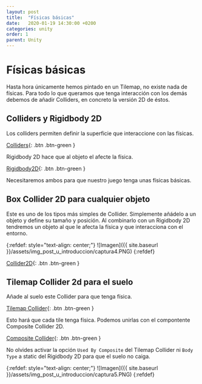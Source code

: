 ```yaml
---
layout: post
title:  "Físicas básicas"
date:   2020-01-19 14:30:00 +0200
categories: unity
order: 1
parent: Unity
---
```


# Físicas básicas

Hasta hora únicamente hemos pintado en un Tilemap, no existe nada de físicas. Para todo lo que queramos que tenga interacción con los demás debemos de añadir Colliders, en concreto la versión 2D de éstos.

## Colliders y Rigidbody 2D

Los colliders permiten definir la superficie que interaccione con las físicas.

[Colliders](https://docs.unity3d.com/es/530/Manual/CollidersOverview.html){: .btn .btn-green }

Rigidbody 2D hace que al objeto el afecte la física.

[Rigidbody2D](https://docs.unity3d.com/es/530/Manual/class-Rigidbody2D.html){: .btn .btn-green }

Necesitaremos ambos para que nuestro juego tenga unas físicas básicas.

## Box Collider 2D para cualquier objeto

Este es uno de los tipos más simples de Collider. Simplemente añádelo a un objeto y define su tamaño y posición. Al combinarlo con un Rigidbody 2D tendremos un objeto al que le afecta la física y que interacciona con el entorno.

{:refdef: style="text-align: center;"}
![Imagen]({{ site.baseurl }}/assets/img_post_u_introduccion/captura4.PNG)
{:refdef}

[Collider2D](https://docs.unity3d.com/es/530/Manual/Collider2D.html){: .btn .btn-green }

## Tilemap Collider 2d para el suelo

Añade al suelo este Collider para que tenga física.

[Tilemap Collider](https://docs.unity3d.com/Manual/class-TilemapCollider2D.html){: .btn .btn-green }

Esto hará que cada tile tenga física. Podemos unirlas con el compontente Composite Collider 2D.

[Composite Collider](https://docs.unity3d.com/Manual/class-CompositeCollider2D.html){: .btn .btn-green }

No olvides activar la opción `Used By Composite` del Tilemap Collider ni `Body Type` a static del Rigidbody 2D para que el suelo no caiga.

{:refdef: style="text-align: center;"}
![Imagen]({{ site.baseurl }}/assets/img_post_u_introduccion/captura5.PNG)
{:refdef}
